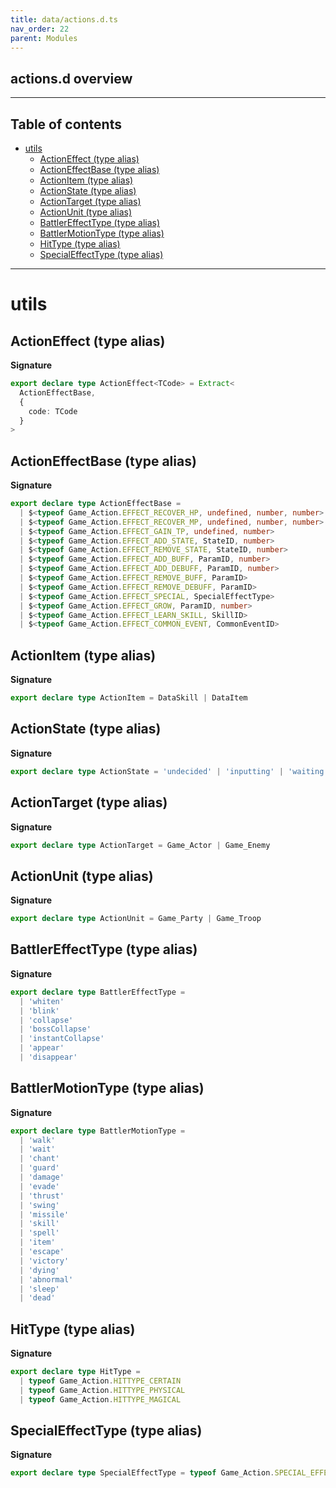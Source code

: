 ```yaml
---
title: data/actions.d.ts
nav_order: 22
parent: Modules
---
```


## actions.d overview

---

<h2 class="text-delta">Table of contents</h2>

- [utils](#utils)
  - [ActionEffect (type alias)](#actioneffect-type-alias)
  - [ActionEffectBase (type alias)](#actioneffectbase-type-alias)
  - [ActionItem (type alias)](#actionitem-type-alias)
  - [ActionState (type alias)](#actionstate-type-alias)
  - [ActionTarget (type alias)](#actiontarget-type-alias)
  - [ActionUnit (type alias)](#actionunit-type-alias)
  - [BattlerEffectType (type alias)](#battlereffecttype-type-alias)
  - [BattlerMotionType (type alias)](#battlermotiontype-type-alias)
  - [HitType (type alias)](#hittype-type-alias)
  - [SpecialEffectType (type alias)](#specialeffecttype-type-alias)

---

# utils

## ActionEffect (type alias)

**Signature**

```ts
export declare type ActionEffect<TCode> = Extract<
  ActionEffectBase,
  {
    code: TCode
  }
>
```

## ActionEffectBase (type alias)

**Signature**

```ts
export declare type ActionEffectBase =
  | $<typeof Game_Action.EFFECT_RECOVER_HP, undefined, number, number>
  | $<typeof Game_Action.EFFECT_RECOVER_MP, undefined, number, number>
  | $<typeof Game_Action.EFFECT_GAIN_TP, undefined, number>
  | $<typeof Game_Action.EFFECT_ADD_STATE, StateID, number>
  | $<typeof Game_Action.EFFECT_REMOVE_STATE, StateID, number>
  | $<typeof Game_Action.EFFECT_ADD_BUFF, ParamID, number>
  | $<typeof Game_Action.EFFECT_ADD_DEBUFF, ParamID, number>
  | $<typeof Game_Action.EFFECT_REMOVE_BUFF, ParamID>
  | $<typeof Game_Action.EFFECT_REMOVE_DEBUFF, ParamID>
  | $<typeof Game_Action.EFFECT_SPECIAL, SpecialEffectType>
  | $<typeof Game_Action.EFFECT_GROW, ParamID, number>
  | $<typeof Game_Action.EFFECT_LEARN_SKILL, SkillID>
  | $<typeof Game_Action.EFFECT_COMMON_EVENT, CommonEventID>
```

## ActionItem (type alias)

**Signature**

```ts
export declare type ActionItem = DataSkill | DataItem
```

## ActionState (type alias)

**Signature**

```ts
export declare type ActionState = 'undecided' | 'inputting' | 'waiting' | 'acting' | 'done'
```

## ActionTarget (type alias)

**Signature**

```ts
export declare type ActionTarget = Game_Actor | Game_Enemy
```

## ActionUnit (type alias)

**Signature**

```ts
export declare type ActionUnit = Game_Party | Game_Troop
```

## BattlerEffectType (type alias)

**Signature**

```ts
export declare type BattlerEffectType =
  | 'whiten'
  | 'blink'
  | 'collapse'
  | 'bossCollapse'
  | 'instantCollapse'
  | 'appear'
  | 'disappear'
```

## BattlerMotionType (type alias)

**Signature**

```ts
export declare type BattlerMotionType =
  | 'walk'
  | 'wait'
  | 'chant'
  | 'guard'
  | 'damage'
  | 'evade'
  | 'thrust'
  | 'swing'
  | 'missile'
  | 'skill'
  | 'spell'
  | 'item'
  | 'escape'
  | 'victory'
  | 'dying'
  | 'abnormal'
  | 'sleep'
  | 'dead'
```

## HitType (type alias)

**Signature**

```ts
export declare type HitType =
  | typeof Game_Action.HITTYPE_CERTAIN
  | typeof Game_Action.HITTYPE_PHYSICAL
  | typeof Game_Action.HITTYPE_MAGICAL
```

## SpecialEffectType (type alias)

**Signature**

```ts
export declare type SpecialEffectType = typeof Game_Action.SPECIAL_EFFECT_ESCAPE
```
